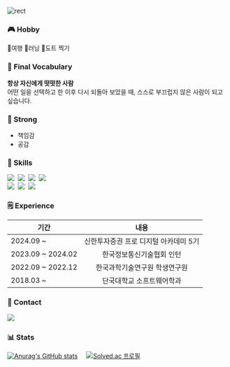 ![rect](https://capsule-render.vercel.app/api?type=rect&color=gradient&text=%20%20😊Hello😊%20%20&fontAlign=25&fontSize=25&textBg=true&desc=I'm%20%27PASAK%27!%20Nice%20to%20meet%20you.&descAlign=60&descAlignY=50)

### 🎮 Hobby
🧳여행 🎽러닝 🎨도트 찍기

### 👨 Final Vocabulary
**항상 자신에게 떳떳한 사람** <br>
어떤 일을 선택하고 한 이후 다시 되돌아 보았을 때, 스스로 부끄럽지 않은 사람이 되고 싶습니다.

### 💪 Strong
* 책임감
* 공감


### 🚀 Skills
<p>
  <img src="https://img.shields.io/badge/Java-007396?style=flat-square&logo=Java&logoColor=white"/></a>&nbsp
  <img src="https://img.shields.io/badge/JavaScript-323330?style=flat-square&logo=javascript&logoColor=F7DF1E"/></a>&nbsp
  <img src="https://img.shields.io/badge/Kotlin-0095D5?style=flat-square&logo=kotlin&logoColor=white"/></a>&nbsp
  <img src="https://img.shields.io/badge/Python-FFD43B?style=flat-square&logo=python&logoColor=blue"/></a>&nbsp
  <br>
  <img src="https://img.shields.io/badge/Android-3DDC84?style=flat-square&logo=android&logoColor=white"/></a>&nbsp
  <img src="https://img.shields.io/badge/TensorFlow-FF6F00?style=flat-square&logo=tensorflow&logoColor=white"/></a>&nbsp
  <img src="https://img.shields.io/badge/MySQL-005C84?style=flat-square&logo=mysql&logoColor=white"/></a>&nbsp
</p>

### 🗒️ Experience

| 기간                | 내용                                        | 
|---------------------|:---------------------------------------------:|
| 2024.09 ~           | 신한투자증권 프로 디지털 아카데미 5기       |
| 2023.09 ~ 2024.02   | 한국정보통신기술협회 인턴             |
| 2022.09 ~ 2022.12   | 한국과학기술연구원 학생연구원 |
| 2018.03 ~           | 단국대학교 소프트웨어학과 |


### 📱 Contact
<p>
  <img src="https://img.shields.io/badge/Gmail-D14836?style=flat-square&logo=gmail&logoColor=white"/></a>&nbsp
</p>

<!---
Pasak22/Pasak22 is a ✨ special ✨ repository because its `README.md` (this file) appears on your GitHub profile.
You can click the Preview link to take a look at your changes.
--->

### 📊 Stats

[![Anurag's GitHub stats](https://github-readme-stats.vercel.app/api?username=Pasak22)](https://github.com/anuraghazra/github-readme-stats)&nbsp;&nbsp;&nbsp;&nbsp;&nbsp;[![Solved.ac 프로필](http://mazassumnida.wtf/api/v2/generate_badge?boj=pasak2)](https://solved.ac/pasak2)
